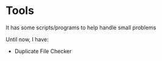 # Tools
It has some scripts/programs to help handle small problems


Until now, I have:

- Duplicate File Checker 
